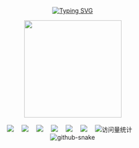 <div align="center">

  <!-- dynamic typing effect 动态打字效果 -->
  
  [![Typing SVG](https://readme-typing-svg.demolab.com?font=Fira+Code&pause=1000&width=435&lines=console.log(%22Hello%2C%20World%22);PLCNB祝您今天愉快!&center=true&size=27)](https://git.io/typing-svg)


  <!-- knock code pictures 敲代码的图片 -->
  <picture>
    <source media="(prefers-color-scheme: dark)" srcset="https://cdn.jsdelivr.net/gh/PLCNB/PLCNB/assets/images/coding.gif" />
    <source media="(prefers-color-scheme: light)" srcset="https://cdn.jsdelivr.net/gh/PLCNB/PLCNB/assets/images/developer.svg" height="225px" />
    <img src="https://cdn.jsdelivr.net/gh/PLCNB/PLCNB/assets/images/coding.gif" />
  </picture>

  <!-- for beauty 留个空行好看点 -->
  <div>&nbsp;</div>

  <!-- profile logo 个人资料徽标 -->
  <div>
    <a href="https://sfile.chatglm.cn/chatglm4/2f84ecf0-215b-4290-9da1-38255878341c.jpg"><img src="https://img.shields.io/badge/WeChat-微信-07c160" /></a>&emsp;
    <a href="https://sfile.chatglm.cn/img2text/20a563bd-f587-4406-a1de-4fc0c2fcce28.jpeg"><img src="https://img.shields.io/badge/WeChat-公众号-07c160" /></a>&emsp;
    <a href="https://sfile.chatglm.cn/chatglm4/7cd24681-e0bf-4e63-b690-482214fe1e51.jpg"><img src="https://img.shields.io/badge/WeChat-交流群-07c160" /></a>&emsp;
    <a href="https://space.bilibili.com/66043259/"><img src="https://img.shields.io/badge/Bilibili-B站-ff69b4" /></a>&emsp;
    <a href="https://twitter.com/PLCNBB/"><img src="https://img.shields.io/badge/Twitter-推特-blue" /></a>&emsp;
    <a href="https://www.youtube.com/@PLCNB"><img src="https://img.shields.io/badge/YouTube-油管-c32136" /></a>&emsp;
    <img src="https://komarev.com/ghpvc/?username=PLCNB&label=Views&color=orange&style=flat" alt="访问量统计" />&emsp;
  </div>

  <!-- Snake Code Contribution Map 贪吃蛇代码贡献图 -->
  <picture>
    <source media="(prefers-color-scheme: dark)" srcset="https://cdn.jsdelivr.net/gh/PLCNB/PLCNB/profile-snake-contrib/github-contribution-grid-snake-dark.svg" />
    <source media="(prefers-color-scheme: light)" srcset="https://cdn.jsdelivr.net/gh/PLCNB/PLCNB/profile-snake-contrib/github-contribution-grid-snake.svg" />
    <img alt="github-snake" src="https://cdn.jsdelivr.net/gh/PLCNB/PLCNB/profile-snake-contrib/github-contribution-grid-snake-dark.svg" />
  </picture>

</div>